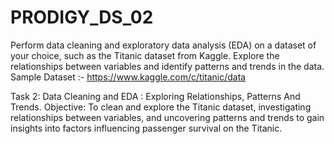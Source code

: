 # PRODIGY_DS_02
Perform data cleaning and exploratory data analysis (EDA) on a dataset of your choice, such as the Titanic dataset from Kaggle. Explore the relationships between variables and identify patterns and trends in the data.    Sample Dataset :- https://www.kaggle.com/c/titanic/data

Task 2: Data Cleaning and EDA : Exploring Relationships, Patterns And Trends.
Objective: To clean and explore the Titanic dataset, investigating relationships between variables, and uncovering patterns and trends to gain insights into factors influencing passenger survival on the Titanic.
